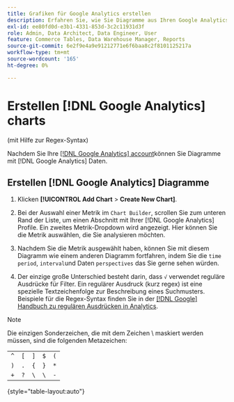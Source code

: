 ```yaml
---
title: Grafiken für Google Analytics erstellen
description: Erfahren Sie, wie Sie Diagramme aus Ihren Google Analytics-Daten erstellen.
exl-id: ee80fd0d-e3b1-4331-853d-3c2c11931d3f
role: Admin, Data Architect, Data Engineer, User
feature: Commerce Tables, Data Warehouse Manager, Reports
source-git-commit: 6e2f9e4a9e91212771e6f6baa8c2f8101125217a
workflow-type: tm+mt
source-wordcount: '165'
ht-degree: 0%

---
```


# Erstellen [!DNL Google Analytics] charts

(mit Hilfe zur Regex-Syntax)

Nachdem Sie Ihre [[!DNL Google Analytics] account](../../data-analyst/importing-data/integrations/google-analytics.md)können Sie Diagramme mit [!DNL Google Analytics] Daten.

## Erstellen [!DNL Google Analytics] Diagramme

1. Klicken **[!UICONTROL Add Chart** > **Create New Chart]**.

1. Bei der Auswahl einer Metrik im `Chart Builder`, scrollen Sie zum unteren Rand der Liste, um einen Abschnitt mit Ihrer [!DNL Google Analytics] Profile. Ein zweites Metrik-Dropdown wird angezeigt. Hier können Sie die Metrik auswählen, die Sie analysieren möchten.

1. Nachdem Sie die Metrik ausgewählt haben, können Sie mit diesem Diagramm wie einem anderen Diagramm fortfahren, indem Sie die `time period`, `interval`und Daten `perspectives` das Sie gerne sehen würden.

1. Der einzige große Unterschied besteht darin, dass `√` verwendet reguläre Ausdrücke für Filter. Ein regulärer Ausdruck (kurz regex) ist eine spezielle Textzeichenfolge zur Beschreibung eines Suchmusters. Beispiele für die Regex-Syntax finden Sie in der [[!DNL Google] Handbuch zu regulären Ausdrücken in Analytics](https://support.google.com/analytics/answer/1034324?hl=en).

>[!NOTE]
>
>Die einzigen Sonderzeichen, die mit dem Zeichen \ maskiert werden müssen, sind die folgenden Metazeichen:

| | | | | |
|-----|-----|-----|-----|-----|
| `^` | `[` | `]` | `$` | `(` |
| `)` | `.` | `{` | `}` | `*` |
| `+` | `?` | `\` | `\` | `-` |

{style="table-layout:auto"}
